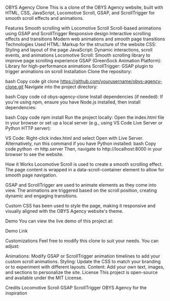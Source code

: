 OBYS Agency Clone
This is a clone of the OBYS Agency website, built with HTML, CSS, JavaScript, Locomotive Scroll, GSAP, and ScrollTrigger for smooth scroll effects and animations.

Features
Smooth scrolling with Locomotive Scroll
Scroll-based animations using GSAP and ScrollTrigger
Responsive design
Interactive scrolling effects and transitions
Modern web animations and smooth page transitions
Technologies Used
HTML: Markup for the structure of the website
CSS: Styling and layout of the page
JavaScript: Dynamic interactions, scroll events, and animations
Locomotive Scroll: Smooth scrolling library to improve page scrolling experience
GSAP (GreenSock Animation Platform): Library for high-performance animations
ScrollTrigger: GSAP plugin to trigger animations on scroll
Installation
Clone the repository:

bash
Copy code
git clone https://github.com/yourusername/obys-agency-clone.git
Navigate into the project directory:

bash
Copy code
cd obys-agency-clone
Install dependencies (if needed): If you're using npm, ensure you have Node.js installed, then install dependencies:

bash
Copy code
npm install
Run the project locally: Open the index.html file in your browser or set up a local server (e.g., using VS Code Live Server or Python HTTP server):

VS Code: Right-click index.html and select Open with Live Server.
Alternatively, run this command if you have Python installed:
bash
Copy code
python -m http.server
Then, navigate to http://localhost:8000 in your browser to see the website.

How it Works
Locomotive Scroll is used to create a smooth scrolling effect. The page content is wrapped in a data-scroll-container element to allow for smooth page navigation.

GSAP and ScrollTrigger are used to animate elements as they come into view. The animations are triggered based on the scroll position, creating dynamic and engaging transitions.

Custom CSS has been used to style the page, making it responsive and visually aligned with the OBYS Agency website's theme.

Demo
You can view the live demo of this project at:

Demo Link

Customizations
Feel free to modify this clone to suit your needs. You can adjust:

Animations: Modify GSAP or ScrollTrigger animation timelines to add your custom scroll animations.
Styling: Update the CSS to match your branding or to experiment with different layouts.
Content: Add your own text, images, and sections to personalize the site.
License
This project is open-source and available under the MIT License.

Credits
Locomotive Scroll
GSAP
ScrollTrigger
OBYS Agency for the inspiration
